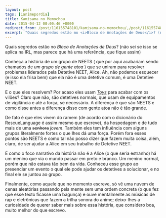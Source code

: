 ```yaml
---
layout: post
tags: [1animepordia]
title: Kamisama no Memochou
date: 2015-04-12 00:00:46 +0000
redirect_from: /post/116155748101/kamisama-no-memochou/,/post/116155748101/
excerpt: "Quais segredos estão no <i>Bloco de Anotações de Deus</i>? (não sei se isso se aplica na IRL, mas parece que há uma referência, que fique assim)"
---
```


Quais segredos estão no *Bloco de Anotações de Deus*? (não sei se isso
se aplica na IRL, mas parece que há uma referência, que fique assim)

Conheça a história de um grupo de NEETS ( que por aqui acabariam sendo
chamados de *um grupo de gente atoa* ) que se uniram para resolver
problemas liderados pela Detetive NEET, Alice. Ah, não podemos esquecer
(e isso ela frisa bem) que ela não é uma detetive comum, é uma Detetive
NEET.

E o que eles resolvem? Por acaso eles usam
[*Toys*](http://myanimelist.net/anime/7768/Tantei_Opera_Milky_Holmes)
para acabar com os vilões? Claro que não, são detetives normais, que
usam de equipamentos de vigilância e até a força, se necessário. A
diferença é que são NEETS e como disse antes a diferença disso com gente
atoa não é tão grande.

De fato é que eles vivem do ramem (de acordo com o dicionário do
RescueLanguage é assim mesmo que escreve), da hospedagem e de tudo mais
de uma ~~senhora~~ *jovem*. Também eles tem influência com alguns grupos
literalmente fortes o que lhes dá uma força. Porém fora esses pontos são
NEETS e como tal não posso dizer que fazem muita coisa, além, claro, de
ser ajudar a Alice em seu trabalho de Detetive NEET.

E como o foco narrativo da história não é a Alice (o que seria estranho)
há um menino que via o mundo passar em preto e branco. Um menino normal,
porém que não estava tão bem da vida. Conheceu esse grupo ao presenciar
um evento o qual ele pode ajudar os detetives a solucionar, e no final
ele se juntou ao grupo.

Finalmente, como aquele que no momento escreve, só vê uma nuvem de cenas
aleatórias passando pela mente sem uma ordem concreta (o que fez que
esse texto ficasse uma bagunça) e ouve mentalmente as músicas de rap e
eletrônicas que fazem a trilha sonora do anime; deixo-lhes a curiosidade
de querer saber mais sobre essa história, que considero boa, muito
melhor do que escrevo.


